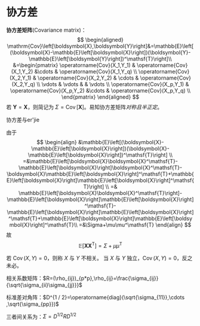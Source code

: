 # 协方差

**协方差矩阵**(Covariance matrix)：
$$
\begin{aligned}
\mathrm{Cov}\left[\boldsymbol{X},\boldsymbol{Y}\right]&=\mathbb{E}\left[(\boldsymbol{X}-\mathbb{E}\left[\boldsymbol{X}\right])(\boldsymbol{Y}-\mathbb{E}\left[\boldsymbol{Y}\right])^\mathsf{T}\right]\\
 &=\begin{pmatrix}
    \operatorname{Cov}(X_1,Y_1) & \operatorname{Cov}(X_1,Y_2) &\cdots & \operatorname{Cov}(X_1,Y_q) \\
    \operatorname{Cov}(X_2,Y_1) & \operatorname{Cov}(X_2,Y_2) & \cdots & \operatorname{Cov}(X_2,Y_q) \\
    \vdots & \vdots & & \vdots \\
    \operatorname{Cov}(X_p,Y_1) & \operatorname{Cov}(X_p,Y_2) &\cdots & \operatorname{Cov}(X_p,Y_q) \\
\end{pmatrix}
\end{aligned}
$$
若 $\mathbf{Y}=\mathbf{X}$，则简记为 $\Sigma=\operatorname{Cov}[\mathbf{X}]$。易知协方差矩阵*对称且半正定*。

协方差与er'jie

由于
$$
\begin{align}
&\mathbb{E}\left[(\boldsymbol{X}-\mathbb{E}\left[\boldsymbol{X}\right])(\boldsymbol{X}-\mathbb{E}\left[\boldsymbol{X}\right])^\mathsf{T}\right] \\
=&\mathbb{E}\left[\boldsymbol{X}\boldsymbol{X}^\mathsf{T}-\mathbb{E}\left[\boldsymbol{X}\right]\boldsymbol{X}^\mathsf{T}-\boldsymbol{X}\mathbb{E}\left[\boldsymbol{X}\right]^\mathsf{T}+\mathbb{E}\left[\boldsymbol{X}\right]\mathbb{E}\left[\boldsymbol{X}\right]^\mathsf{T}\right] \\ 
=& \mathbb{E}\left[\boldsymbol{X}\boldsymbol{X}^\mathsf{T}\right]-\mathbb{E}\left[\boldsymbol{X}\right]\mathbb{E}\left[\boldsymbol{X}\right]^\mathsf{T}-\mathbb{E}\left[\boldsymbol{X}\right]\mathbb{E}\left[\boldsymbol{X}\right]^\mathsf{T}+\mathbb{E}\left[\boldsymbol{X}\right]\mathbb{E}\left[\boldsymbol{X}\right]^\mathsf{T}\\
=&\Sigma+\mu\mu^\mathsf{T}
\end{align}
$$
故
$$\mathbb{E}\left[\boldsymbol{X}\boldsymbol{X}^\mathsf{T}\right]=\Sigma+\mu\mu^\mathsf{T}$$




若 $\operatorname{Cov}(X,Y)=0$，则称 $X$ 与 $Y$ 不相关。
当 $X$ 与 $Y$ 独立，$\operatorname{Cov}(X,Y)=0$，反之未必。

相关系数矩阵：$R=(\rho_{ij})_{p*p},\rho_{ij}=\frac{\sigma_{ij}}{\sqrt{\sigma_{ii}\sigma_{jj}}}$

标准差对角阵：$D^{1 / 2}=\operatorname{diag}(\sqrt{\sigma_{11}},\cdots ,\sqrt{\sigma_{pp}})$

三者间关系为：$\Sigma=D^{1 / 2}RD^{1 / 2}$